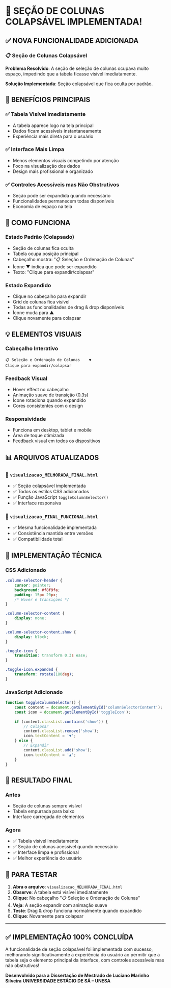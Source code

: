 # 🎉 SEÇÃO DE COLUNAS COLAPSÁVEL IMPLEMENTADA!

## ✅ NOVA FUNCIONALIDADE ADICIONADA

### 📋 **Seção de Colunas Colapsável**

**Problema Resolvido**: A seção de seleção de colunas ocupava muito espaço, impedindo que a tabela ficasse visível imediatamente.

**Solução Implementada**: Seção colapsável que fica oculta por padrão.

## 🎯 **BENEFÍCIOS PRINCIPAIS**

### ✅ **Tabela Visível Imediatamente**
- A tabela aparece logo na tela principal
- Dados ficam acessíveis instantaneamente
- Experiência mais direta para o usuário

### ✅ **Interface Mais Limpa**
- Menos elementos visuais competindo por atenção
- Foco na visualização dos dados
- Design mais profissional e organizado

### ✅ **Controles Acessíveis mas Não Obstrutivos**
- Seção pode ser expandida quando necessário
- Funcionalidades permanecem todas disponíveis
- Economia de espaço na tela

## 🔧 **COMO FUNCIONA**

### **Estado Padrão** (Colapsado)
- Seção de colunas fica oculta
- Tabela ocupa posição principal
- Cabeçalho mostra: "📋 Seleção e Ordenação de Colunas"
- Ícone ▼ indica que pode ser expandido
- Texto: "Clique para expandir/colapsar"

### **Estado Expandido**
- Clique no cabeçalho para expandir
- Grid de colunas fica visível
- Todas as funcionalidades de drag & drop disponíveis
- Ícone muda para ▲
- Clique novamente para colapsar

## 💡 **ELEMENTOS VISUAIS**

### **Cabeçalho Interativo**
```
📋 Seleção e Ordenação de Colunas    ▼
Clique para expandir/colapsar
```

### **Feedback Visual**
- Hover effect no cabeçalho
- Animação suave de transição (0.3s)
- Ícone rotaciona quando expandido
- Cores consistentes com o design

### **Responsividade**
- Funciona em desktop, tablet e mobile
- Área de toque otimizada
- Feedback visual em todos os dispositivos

## 📊 **ARQUIVOS ATUALIZADOS**

### 🥇 **`visualizacao_MELHORADA_FINAL.html`**
- ✅ Seção colapsável implementada
- ✅ Todos os estilos CSS adicionados
- ✅ Função JavaScript `toggleColumnSelector()`
- ✅ Interface responsiva

### 🥈 **`visualizacao_FINAL_FUNCIONAL.html`**
- ✅ Mesma funcionalidade implementada
- ✅ Consistência mantida entre versões
- ✅ Compatibilidade total

## 🎨 **IMPLEMENTAÇÃO TÉCNICA**

### **CSS Adicionado**
```css
.column-selector-header {
    cursor: pointer;
    background: #f8f9fa;
    padding: 15px 20px;
    /* Hover e transições */
}

.column-selector-content {
    display: none;
}

.column-selector-content.show {
    display: block;
}

.toggle-icon {
    transition: transform 0.3s ease;
}

.toggle-icon.expanded {
    transform: rotate(180deg);
}
```

### **JavaScript Adicionado**
```javascript
function toggleColumnSelector() {
    const content = document.getElementById('columnSelectorContent');
    const icon = document.getElementById('toggleIcon');
    
    if (content.classList.contains('show')) {
        // Colapsar
        content.classList.remove('show');
        icon.textContent = '▼';
    } else {
        // Expandir
        content.classList.add('show');
        icon.textContent = '▲';
    }
}
```

## 🚀 **RESULTADO FINAL**

### **Antes**
- Seção de colunas sempre visível
- Tabela empurrada para baixo
- Interface carregada de elementos

### **Agora**
- ✅ Tabela visível imediatamente
- ✅ Seção de colunas acessível quando necessário
- ✅ Interface limpa e profissional
- ✅ Melhor experiência do usuário

## 🎯 **PARA TESTAR**

1. **Abra o arquivo**: `visualizacao_MELHORADA_FINAL.html`
2. **Observe**: A tabela está visível imediatamente
3. **Clique**: No cabeçalho "📋 Seleção e Ordenação de Colunas"
4. **Veja**: A seção expandir com animação suave
5. **Teste**: Drag & drop funciona normalmente quando expandido
6. **Clique**: Novamente para colapsar

---

## ✅ **IMPLEMENTAÇÃO 100% CONCLUÍDA**

A funcionalidade de seção colapsável foi implementada com sucesso, melhorando significativamente a experiência do usuário ao permitir que a tabela seja o elemento principal da interface, com controles acessíveis mas não obstrutivos!

**Desenvolvido para a Dissertação de Mestrado de Luciano Marinho Silveira**
**UNIVERSIDADE ESTÁCIO DE SÁ – UNESA**
